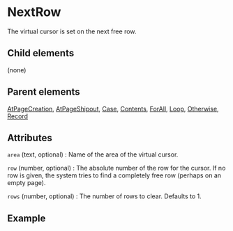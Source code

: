 # NextRow



The virtual cursor is set on the next free row.



##  Child elements

(none)

##  Parent elements

[AtPageCreation](../atpagecreation.md), [AtPageShipout](../atpageshipout.md), [Case](../case.md), [Contents](../contents.md), [ForAll](../forall.md), [Loop](../loop.md), [Otherwise](../otherwise.md), [Record](../record.md)


## Attributes



`area` (text, optional)
:   Name of the area of the virtual cursor.




`row` (number, optional)
:   The absolute number of the row for the cursor. If no row is given, the system tries to find a completely free row (perhaps on an empty page).




`rows` (number, optional)
:   The number of rows to clear. Defaults to 1.




## Example






